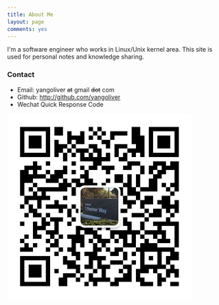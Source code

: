 ```yaml
---
title: About Me
layout: page
comments: yes
---
```


I'm a software engineer who works in Linux/Unix kernel area.
This site is used for personal notes and knowledge sharing. 

### Contact
<script src="//platform.linkedin.com/in.js" type="text/javascript"></script>
<script type="IN/MemberProfile" data-id="https://www.linkedin.com/in/yayong" data-format="inline" data-related="false"></script>
- Email: yangoliver ~~at~~ gmail ~~dot~~ com
- Github: <http://github.com/yangoliver>
- Wechat Quick Response Code

![Quick Response Code](/media/images/wechat_account.jpg "Please scan it by your wechat app")
